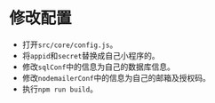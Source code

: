 # 修改配置
+ 打开`src/core/config.js`。
+ 将`appid`和`secret`替换成自己小程序的。
+ 修改`sqlConf`中的信息为自己的数据库信息。
+ 修改`nodemailerConf`中的信息为自己的邮箱及授权码。
+ 执行`npm run build`。